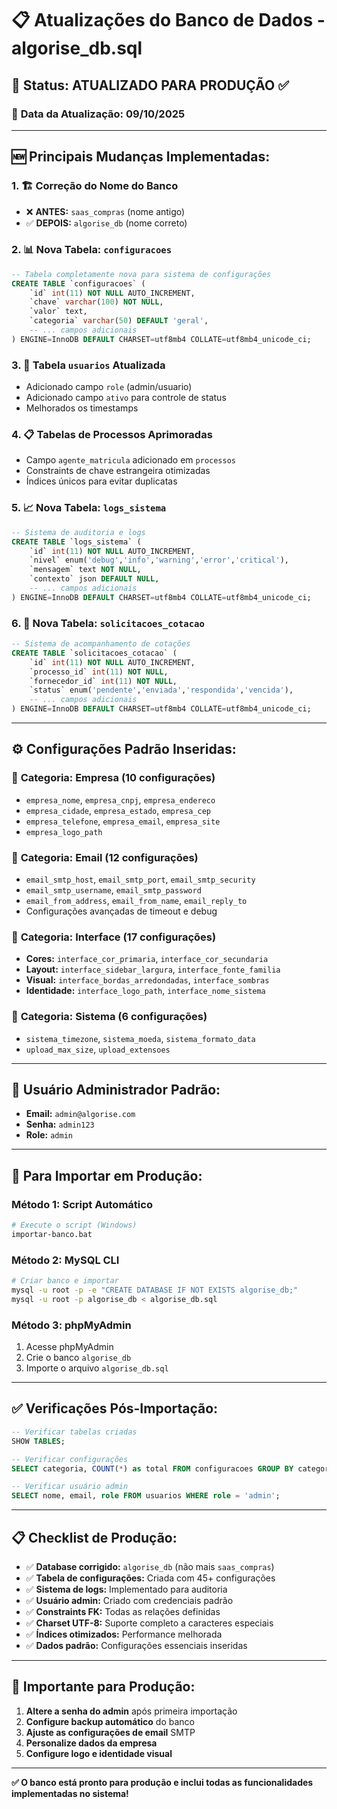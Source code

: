 # 📋 Atualizações do Banco de Dados - algorise_db.sql

## 🔄 **Status:** ATUALIZADO PARA PRODUÇÃO ✅

### 📅 **Data da Atualização:** 09/10/2025

---

## 🆕 **Principais Mudanças Implementadas:**

### 1. **🏗️ Correção do Nome do Banco**
- ❌ **ANTES:** `saas_compras` (nome antigo)
- ✅ **DEPOIS:** `algorise_db` (nome correto)

### 2. **📊 Nova Tabela: `configuracoes`**
```sql
-- Tabela completamente nova para sistema de configurações
CREATE TABLE `configuracoes` (
    `id` int(11) NOT NULL AUTO_INCREMENT,
    `chave` varchar(100) NOT NULL,
    `valor` text,
    `categoria` varchar(50) DEFAULT 'geral',
    -- ... campos adicionais
) ENGINE=InnoDB DEFAULT CHARSET=utf8mb4 COLLATE=utf8mb4_unicode_ci;
```

### 3. **👥 Tabela `usuarios` Atualizada**
- Adicionado campo `role` (admin/usuario)
- Adicionado campo `ativo` para controle de status
- Melhorados os timestamps

### 4. **📋 Tabelas de Processos Aprimoradas**
- Campo `agente_matricula` adicionado em `processos`
- Constraints de chave estrangeira otimizadas
- Índices únicos para evitar duplicatas

### 5. **📈 Nova Tabela: `logs_sistema`**
```sql
-- Sistema de auditoria e logs
CREATE TABLE `logs_sistema` (
    `id` int(11) NOT NULL AUTO_INCREMENT,
    `nivel` enum('debug','info','warning','error','critical'),
    `mensagem` text NOT NULL,
    `contexto` json DEFAULT NULL,
    -- ... campos adicionais
) ENGINE=InnoDB DEFAULT CHARSET=utf8mb4 COLLATE=utf8mb4_unicode_ci;
```

### 6. **📮 Nova Tabela: `solicitacoes_cotacao`**
```sql
-- Sistema de acompanhamento de cotações
CREATE TABLE `solicitacoes_cotacao` (
    `id` int(11) NOT NULL AUTO_INCREMENT,
    `processo_id` int(11) NOT NULL,
    `fornecedor_id` int(11) NOT NULL,
    `status` enum('pendente','enviada','respondida','vencida'),
    -- ... campos adicionais
) ENGINE=InnoDB DEFAULT CHARSET=utf8mb4 COLLATE=utf8mb4_unicode_ci;
```

---

## ⚙️ **Configurações Padrão Inseridas:**

### 🏢 **Categoria: Empresa (10 configurações)**
- `empresa_nome`, `empresa_cnpj`, `empresa_endereco`
- `empresa_cidade`, `empresa_estado`, `empresa_cep`
- `empresa_telefone`, `empresa_email`, `empresa_site`
- `empresa_logo_path`

### 📧 **Categoria: Email (12 configurações)**
- `email_smtp_host`, `email_smtp_port`, `email_smtp_security`
- `email_smtp_username`, `email_smtp_password`
- `email_from_address`, `email_from_name`, `email_reply_to`
- Configurações avançadas de timeout e debug

### 🎨 **Categoria: Interface (17 configurações)**
- **Cores:** `interface_cor_primaria`, `interface_cor_secundaria`
- **Layout:** `interface_sidebar_largura`, `interface_fonte_familia`
- **Visual:** `interface_bordas_arredondadas`, `interface_sombras`
- **Identidade:** `interface_logo_path`, `interface_nome_sistema`

### 🔧 **Categoria: Sistema (6 configurações)**
- `sistema_timezone`, `sistema_moeda`, `sistema_formato_data`
- `upload_max_size`, `upload_extensoes`

---

## 👤 **Usuário Administrador Padrão:**
- **Email:** `admin@algorise.com`
- **Senha:** `admin123`
- **Role:** `admin`

---

## 🚀 **Para Importar em Produção:**

### **Método 1: Script Automático**
```bash
# Execute o script (Windows)
importar-banco.bat
```

### **Método 2: MySQL CLI**
```bash
# Criar banco e importar
mysql -u root -p -e "CREATE DATABASE IF NOT EXISTS algorise_db;"
mysql -u root -p algorise_db < algorise_db.sql
```

### **Método 3: phpMyAdmin**
1. Acesse phpMyAdmin
2. Crie o banco `algorise_db`
3. Importe o arquivo `algorise_db.sql`

---

## ✅ **Verificações Pós-Importação:**

```sql
-- Verificar tabelas criadas
SHOW TABLES;

-- Verificar configurações
SELECT categoria, COUNT(*) as total FROM configuracoes GROUP BY categoria;

-- Verificar usuário admin
SELECT nome, email, role FROM usuarios WHERE role = 'admin';
```

---

## 📋 **Checklist de Produção:**

- ✅ **Database corrigido:** `algorise_db` (não mais `saas_compras`)
- ✅ **Tabela de configurações:** Criada com 45+ configurações
- ✅ **Sistema de logs:** Implementado para auditoria
- ✅ **Usuário admin:** Criado com credenciais padrão
- ✅ **Constraints FK:** Todas as relações definidas
- ✅ **Charset UTF-8:** Suporte completo a caracteres especiais
- ✅ **Índices otimizados:** Performance melhorada
- ✅ **Dados padrão:** Configurações essenciais inseridas

---

## 🔐 **Importante para Produção:**

1. **Altere a senha do admin** após primeira importação
2. **Configure backup automático** do banco
3. **Ajuste as configurações de email** SMTP
4. **Personalize dados da empresa**
5. **Configure logo e identidade visual**

---

**✅ O banco está pronto para produção e inclui todas as funcionalidades implementadas no sistema!**